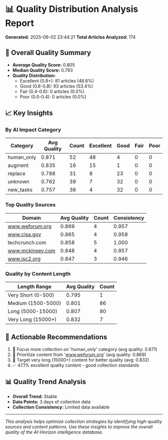 
# 📊 Quality Distribution Analysis Report

**Generated:** 2025-06-02 23:44:21
**Total Articles Analyzed:** 174

## 🎯 Overall Quality Summary

- **Average Quality Score:** 0.805
- **Median Quality Score:** 0.793
- **Quality Distribution:**
  - Excellent (0.8+): 81 articles (46.6%)
  - Good (0.6-0.8): 93 articles (53.4%)
  - Fair (0.4-0.6): 0 articles (0.0%)
  - Poor (0.0-0.4): 0 articles (0.0%)

## 📈 Key Insights

### By AI Impact Category
| Category | Avg Quality | Count | Excellent | Good | Fair | Poor |
|----------|-------------|-------|-----------|------|------|------|
| human_only | 0.871 | 52 | 48 | 4 | 0 | 0 |
| augment | 0.835 | 16 | 15 | 1 | 0 | 0 |
| replace | 0.788 | 31 | 8 | 23 | 0 | 0 |
| unknown | 0.762 | 39 | 7 | 32 | 0 | 0 |
| new_tasks | 0.757 | 36 | 4 | 32 | 0 | 0 |

### Top Quality Sources
| Domain | Avg Quality | Count | Consistency |
|--------|-------------|--------|-------------|
| www.weforum.org | 0.869 | 4 | 0.957 |
| www.cisa.gov | 0.865 | 4 | 0.958 |
| techcrunch.com | 0.858 | 5 | 1.000 |
| www.mckinsey.com | 0.848 | 4 | 0.957 |
| www.isc2.org | 0.847 | 3 | 0.946 |

### Quality by Content Length
| Length Range | Avg Quality | Count |
|--------------|-------------|-------|
| Very Short (0-500) | 0.795 | 1 |
| Medium (1500-5000) | 0.801 | 86 |
| Long (5000-15000) | 0.807 | 80 |
| Very Long (15000+) | 0.832 | 7 |

## 🎯 Actionable Recommendations

1. 🎯 Focus more collection on 'human_only' category (avg quality: 0.871)
2. 🌟 Prioritize content from 'www.weforum.org' (avg quality: 0.869)
3. 📄 Target very long (15000+) content for better quality (avg: 0.832)
4. ✅ 47.1% excellent quality content - good collection standards


## 📊 Quality Trend Analysis

- **Overall Trend:** Stable
- **Data Points:** 3 days of collection data
- **Collection Consistency:** Limited data available

---

*This analysis helps optimize collection strategies by identifying high-quality sources and content patterns. Use these insights to improve the overall quality of the AI-Horizon intelligence database.*
